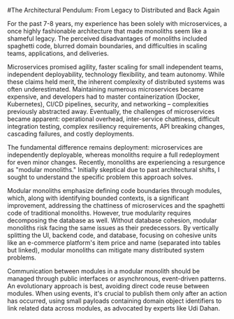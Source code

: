 #The Architectural Pendulum: From Legacy to Distributed and Back Again

For the past 7-8 years, my experience has been solely with microservices, a once highly fashionable architecture that made monoliths seem like a shameful legacy. The perceived disadvantages of monoliths included spaghetti code, blurred domain boundaries, and difficulties in scaling teams, applications, and deliveries.

Microservices promised agility, faster scaling for small independent teams, independent deployability, technology flexibility, and team autonomy. While these claims held merit, the inherent complexity of distributed systems was often underestimated. Maintaining numerous microservices became expensive, and developers had to master containerization (Docker, Kubernetes), CI/CD pipelines, security, and networking – complexities previously abstracted away.
Eventually, the challenges of microservices became apparent: operational overhead, inter-service chattiness, difficult integration testing, complex resiliency requirements, API breaking changes, cascading failures, and costly deployments.

The fundamental difference remains deployment: microservices are independently deployable, whereas monoliths require a full redeployment for even minor changes.
Recently, monoliths are experiencing a resurgence as "modular monoliths." Initially skeptical due to past architectural shifts, I sought to understand the specific problem this approach solves.


Modular monoliths emphasize defining code boundaries through modules, which, along with identifying bounded contexts, is a significant improvement, addressing the chattiness of microservices and the spaghetti code of traditional monoliths. However, true modularity requires decomposing the database as well. Without database cohesion, modular monoliths risk facing the same issues as their predecessors.
By vertically splitting the UI, backend code, and database, focusing on cohesive units like an e-commerce platform's item price and name (separated into tables but linked), modular monoliths can mitigate many distributed system problems.

Communication between modules in a modular monolith should be managed through public interfaces or asynchronous, event-driven patterns. An evolutionary approach is best, avoiding direct code reuse between modules. When using events, it's crucial to publish them only after an action has occurred, using small payloads containing domain object identifiers to link related data across modules, as advocated by experts like Udi Dahan.
